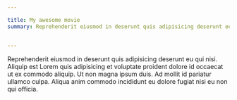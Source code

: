 ```yaml
---

title: My awesome movie
summary: Reprehenderit eiusmod in deserunt quis adipisicing deserunt eu qui nisi. Aliquip est Lorem quis adipisicing et voluptate proident dolore id occaecat ut ex commodo aliquip.


--- 
```


Reprehenderit eiusmod in deserunt quis adipisicing deserunt eu qui nisi. Aliquip est Lorem quis adipisicing et 
    voluptate proident dolore id occaecat ut ex commodo aliquip. Ut non magna ipsum duis. Ad mollit id pariatur ullamco 
    culpa. Aliqua anim commodo incididunt eu dolore fugiat nisi eu non qui officia.